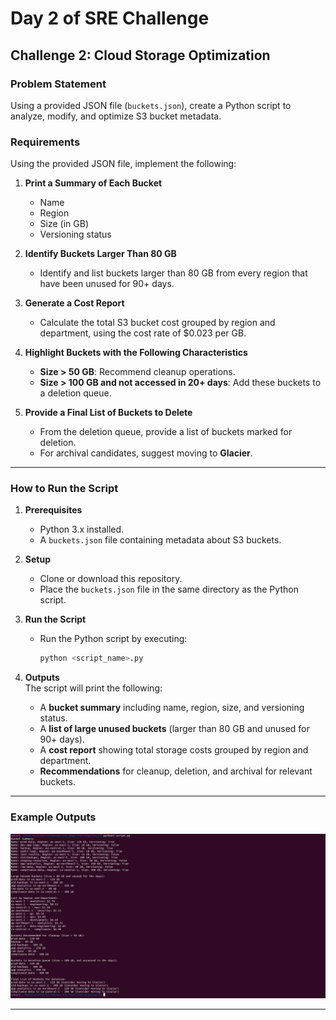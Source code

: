 # Day 2 of SRE Challenge  
## Challenge 2: Cloud Storage Optimization  

### Problem Statement  
Using a provided JSON file (`buckets.json`), create a Python script to analyze, modify, and optimize S3 bucket metadata.

### Requirements  

Using the provided JSON file, implement the following:  

1. **Print a Summary of Each Bucket**  
   - Name  
   - Region  
   - Size (in GB)  
   - Versioning status  

2. **Identify Buckets Larger Than 80 GB**  
   - Identify and list buckets larger than 80 GB from every region that have been unused for 90+ days.  

3. **Generate a Cost Report**  
   - Calculate the total S3 bucket cost grouped by region and department, using the cost rate of $0.023 per GB.  

4. **Highlight Buckets with the Following Characteristics**  
   - **Size > 50 GB**: Recommend cleanup operations.  
   - **Size > 100 GB and not accessed in 20+ days**: Add these buckets to a deletion queue.  

5. **Provide a Final List of Buckets to Delete**  
   - From the deletion queue, provide a list of buckets marked for deletion.  
   - For archival candidates, suggest moving to **Glacier**.

---

### How to Run the Script  

1. **Prerequisites**  
   - Python 3.x installed.  
   - A `buckets.json` file containing metadata about S3 buckets.

2. **Setup**  
   - Clone or download this repository.  
   - Place the `buckets.json` file in the same directory as the Python script.

3. **Run the Script**  
   - Run the Python script by executing:  
     ```bash
     python <script_name>.py
     ```

4. **Outputs**  
   The script will print the following:  
   - A **bucket summary** including name, region, size, and versioning status.  
   - A **list of large unused buckets** (larger than 80 GB and unused for 90+ days).  
   - A **cost report** showing total storage costs grouped by region and department.  
   - **Recommendations** for cleanup, deletion, and archival for relevant buckets.

---

### Example Outputs  

![1.](https://github.com/onkar717/Devops-SRE_Daily_Challenge/blob/main/Day_02/Output/Day_02_Output.png)

---
